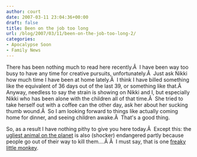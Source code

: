 ```yaml
---
author: court
date: 2007-03-11 23:04:36+00:00
draft: false
title: Been on the job too long
url: /blog/2007/03/11/been-on-the-job-too-long-2/
categories:
- Apocalypse Soon
- Family News
---
```


There has been nothing much to read here recently.Â  I have been way too busy to have any time for creative pursuits, unfortunately.Â  Just ask Nikki how much time I have been at home lately.Â  I think I have billed something like the equivalent of 36 days out of the last 39, or something like that.Â  Anyway, needless to say the strain is showing on Nikki and I, but especially Nikki who has been alone with the children all of that time.Â  She tried to take herself out with a coffee can the other day, ask her about her sucking thumb wound.Â  So I am looking forward to things like actually coming home for dinner, and seeing children awake.Â  That's a good thing.

So, as a result I have nothing pithy to give you here today.Â  Except this: the [ugliest animal on the planet](http://www.slate.com/id/2160742/slideshow/2160912/fs/0//entry/2160911/) is also (shocker) endangered partly because people go out of their way to kill them....Â Â  I must say, that is one [freaky little monkey](http://www.arkive.org/species/GES/mammals/Daubentonia_madagascariensis/Daubentonia_madagascar_08d.html?movietype=qtMed).
